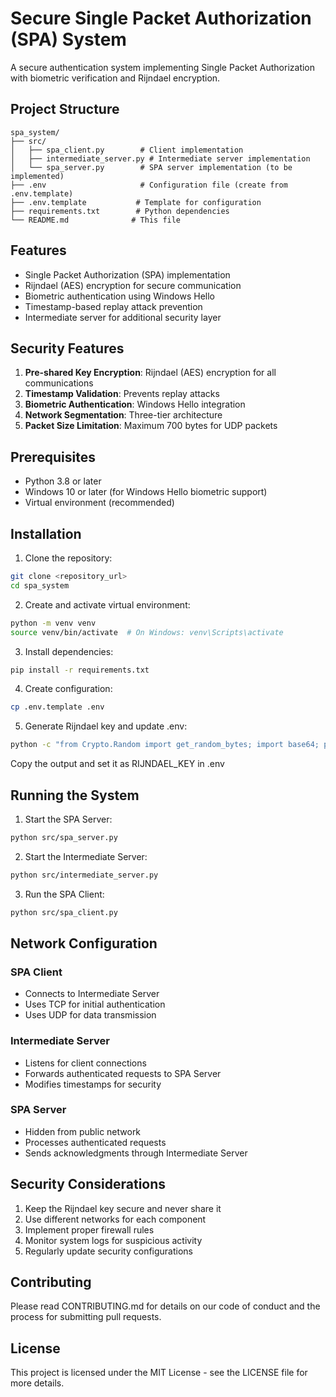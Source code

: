 # Secure Single Packet Authorization (SPA) System

A secure authentication system implementing Single Packet Authorization with biometric verification and Rijndael encryption.

## Project Structure
```
spa_system/
├── src/
│   ├── spa_client.py        # Client implementation
│   ├── intermediate_server.py # Intermediate server implementation
│   └── spa_server.py        # SPA server implementation (to be implemented)
├── .env                     # Configuration file (create from .env.template)
├── .env.template           # Template for configuration
├── requirements.txt        # Python dependencies
└── README.md              # This file
```

## Features
- Single Packet Authorization (SPA) implementation
- Rijndael (AES) encryption for secure communication
- Biometric authentication using Windows Hello
- Timestamp-based replay attack prevention
- Intermediate server for additional security layer

## Security Features
1. **Pre-shared Key Encryption**: Rijndael (AES) encryption for all communications
2. **Timestamp Validation**: Prevents replay attacks
3. **Biometric Authentication**: Windows Hello integration
4. **Network Segmentation**: Three-tier architecture
5. **Packet Size Limitation**: Maximum 700 bytes for UDP packets

## Prerequisites
- Python 3.8 or later
- Windows 10 or later (for Windows Hello biometric support)
- Virtual environment (recommended)

## Installation

1. Clone the repository:
```bash
git clone <repository_url>
cd spa_system
```

2. Create and activate virtual environment:
```bash
python -m venv venv
source venv/bin/activate  # On Windows: venv\Scripts\activate
```

3. Install dependencies:
```bash
pip install -r requirements.txt
```

4. Create configuration:
```bash
cp .env.template .env
```

5. Generate Rijndael key and update .env:
```bash
python -c "from Crypto.Random import get_random_bytes; import base64; print(base64.b64encode(get_random_bytes(32)).decode())"
```
Copy the output and set it as RIJNDAEL_KEY in .env

## Running the System

1. Start the SPA Server:
```bash
python src/spa_server.py
```

2. Start the Intermediate Server:
```bash
python src/intermediate_server.py
```

3. Run the SPA Client:
```bash
python src/spa_client.py
```

## Network Configuration

### SPA Client
- Connects to Intermediate Server
- Uses TCP for initial authentication
- Uses UDP for data transmission

### Intermediate Server
- Listens for client connections
- Forwards authenticated requests to SPA Server
- Modifies timestamps for security

### SPA Server
- Hidden from public network
- Processes authenticated requests
- Sends acknowledgments through Intermediate Server

## Security Considerations
1. Keep the Rijndael key secure and never share it
2. Use different networks for each component
3. Implement proper firewall rules
4. Monitor system logs for suspicious activity
5. Regularly update security configurations

## Contributing
Please read CONTRIBUTING.md for details on our code of conduct and the process for submitting pull requests.

## License
This project is licensed under the MIT License - see the LICENSE file for more details.
